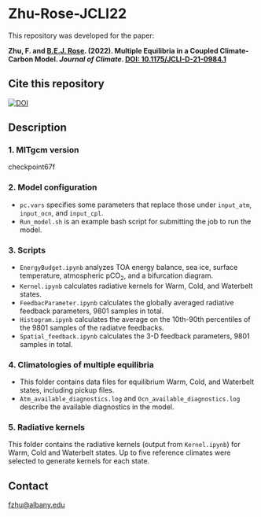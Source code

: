# Zhu-Rose-JCLI22

This repository was developed for the paper:

**Zhu, F. and [B.E.J. Rose](https://github.com/brian-rose). (2022). Multiple Equilibria in a Coupled Climate-Carbon Model. _Journal of Climate_. [DOI: 10.1175/JCLI-D-21-0984.1](https://doi.org/10.1175/JCLI-D-21-0984.1)**

## Cite this repository

[![DOI](https://zenodo.org/badge/DOI/10.5281/zenodo.7438501.svg)](https://doi.org/10.5281/zenodo.7438501)

## Description

### 1. MITgcm version

checkpoint67f

### 2. Model configuration

- `pc.vars` specifies some parameters that replace those under `input_atm`, `input_ocn`, and `input_cpl`.
- `Run_model.sh` is an example bash script for submitting the job to run the model.

### 3. Scripts

- `EnergyBudget.ipynb` analyzes TOA energy balance, sea ice, surface temperature, atmospheric pCO<sub>2</sub>, and a bifurcation diagram.
- `Kernel.ipynb` calculates radiative kernels for Warm, Cold, and Waterbelt states.
- `FeedbacParameter.ipynb` calculates the globally averaged radiative feedback parameters, 9801 samples in total.
- `Histogram.ipynb` calculates the average on the 10th-90th percentiles of the 9801 samples of the radiatve feedbacks.
- `Spatial_feedback.ipynb` calculates the 3-D feedback parameters, 9801 samples in total.

### 4. Climatologies of multiple equilibria

- This folder contains data files for equilibrium Warm, Cold, and Waterbelt states, including pickup files.
- `Atm_available_diagnostics.log` and `Ocn_available_diagnostics.log` describe the available diagnostics in the model.

### 5. Radiative kernels

This folder contains the radiative kernels (output from `Kernel.ipynb`) for Warm, Cold and Waterbelt states. Up to five reference climates were selected to generate kernels for each state.


## Contact
fzhu@albany.edu

